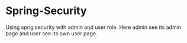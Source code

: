 # Spring-Security
Using sprig security with admin and user role. Here admin see its admin page and user see its own user page.
